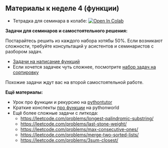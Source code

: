 ## Материалы к неделе 4 (функции)

* Тетрадка для семинара в колабе: [![Open In Colab](https://colab.research.google.com/assets/colab-badge.svg)](https://colab.research.google.com/github/hse-econ-data-science/dap_2023/blob/main/sem04_functions/sem04_functions.ipynb)

__Задачи для семинаров и самостоятельного решения:__ 

Постарайтесь решить из каждого набора хотябы 50%. Если возникают сложности, требуйте консультаций у асистентов и семинаристов с разбором задач. 

* [Задачи на написание функций](https://contest.yandex.ru/contest/48936/problems/)
* Если хочется задачек чуть сложнее, посмотрите [набор задач на сортировку](https://contest.yandex.ru/contest/48939/problems/)

Похожие задачи ждут вас на второй самостоятельной работе. 

__Ещё материалы:__ 

* Урок про функции и рекурсию на [pythontutor](http://pythontutor.ru/lessons/functions/)
* Краткие конспекты [про функции](https://pythonworld.ru/tipy-dannyx-v-python/vse-o-funkciyax-i-ix-argumentax.html) на pythonworld
* Ещё более сложные задачи с литкода: 
    - https://leetcode.com/problems/longest-palindromic-substring/
    - https://leetcode.com/problems/last-stone-weight/
    - https://leetcode.com/problems/max-consecutive-ones/
    - https://leetcode.com/problems/merge-two-sorted-lists/
    - https://leetcode.com/problems/3sum-closest/

